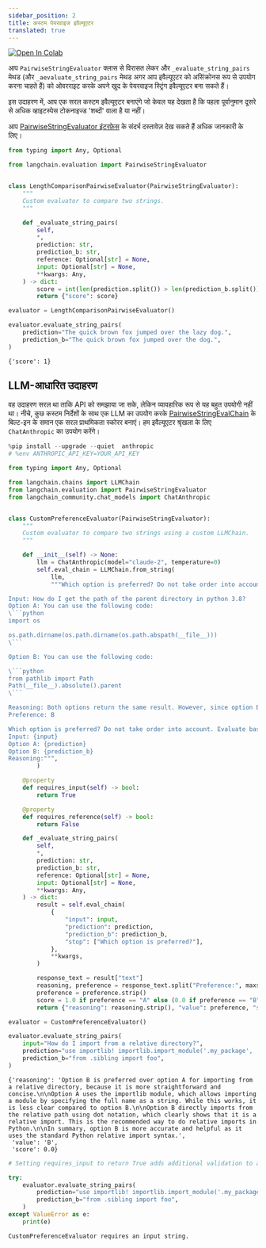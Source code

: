```yaml
---
sidebar_position: 2
title: कस्टम पेयरवाइज इवैल्यूएटर
translated: true
---
```


[![Open In Colab](https://colab.research.google.com/assets/colab-badge.svg)](https://colab.research.google.com/github/langchain-ai/langchain/blob/master/docs/docs/guides/evaluation/comparison/custom.ipynb)

आप `PairwiseStringEvaluator` क्लास से विरासत लेकर और `_evaluate_string_pairs` मेथड (और `_aevaluate_string_pairs` मेथड अगर आप इवैल्यूएटर को असिंक्रोनस रूप से उपयोग करना चाहते हैं) को ओवरराइट करके अपने खुद के पेयरवाइज स्ट्रिंग इवैल्यूएटर बना सकते हैं।

इस उदाहरण में, आप एक सरल कस्टम इवैल्यूएटर बनाएंगे जो केवल यह देखता है कि पहला पूर्वानुमान दूसरे से अधिक व्हाइटस्पेस टोकनाइज्ड 'शब्दों' वाला है या नहीं।

आप [PairwiseStringEvaluator इंटरफ़ेस](https://api.python.langchain.com/en/latest/evaluation/langchain.evaluation.schema.PairwiseStringEvaluator.html#langchain.evaluation.schema.PairwiseStringEvaluator) के संदर्भ दस्तावेज़ देख सकते हैं अधिक जानकारी के लिए।

```python
from typing import Any, Optional

from langchain.evaluation import PairwiseStringEvaluator


class LengthComparisonPairwiseEvaluator(PairwiseStringEvaluator):
    """
    Custom evaluator to compare two strings.
    """

    def _evaluate_string_pairs(
        self,
        *,
        prediction: str,
        prediction_b: str,
        reference: Optional[str] = None,
        input: Optional[str] = None,
        **kwargs: Any,
    ) -> dict:
        score = int(len(prediction.split()) > len(prediction_b.split()))
        return {"score": score}
```

```python
evaluator = LengthComparisonPairwiseEvaluator()

evaluator.evaluate_string_pairs(
    prediction="The quick brown fox jumped over the lazy dog.",
    prediction_b="The quick brown fox jumped over the dog.",
)
```

```output
{'score': 1}
```

## LLM-आधारित उदाहरण

वह उदाहरण सरल था ताकि API को समझाया जा सके, लेकिन व्यावहारिक रूप से यह बहुत उपयोगी नहीं था। नीचे, कुछ कस्टम निर्देशों के साथ एक LLM का उपयोग करके [PairwiseStringEvalChain](https://api.python.langchain.com/en/latest/evaluation/langchain.evaluation.comparison.eval_chain.PairwiseStringEvalChain.html#langchain.evaluation.comparison.eval_chain.PairwiseStringEvalChain) के बिल्ट-इन के समान एक सरल प्राथमिकता स्कोरर बनाएं। हम इवैल्यूएटर श्रृंखला के लिए `ChatAnthropic` का उपयोग करेंगे।

```python
%pip install --upgrade --quiet  anthropic
# %env ANTHROPIC_API_KEY=YOUR_API_KEY
```

```python
from typing import Any, Optional

from langchain.chains import LLMChain
from langchain.evaluation import PairwiseStringEvaluator
from langchain_community.chat_models import ChatAnthropic


class CustomPreferenceEvaluator(PairwiseStringEvaluator):
    """
    Custom evaluator to compare two strings using a custom LLMChain.
    """

    def __init__(self) -> None:
        llm = ChatAnthropic(model="claude-2", temperature=0)
        self.eval_chain = LLMChain.from_string(
            llm,
            """Which option is preferred? Do not take order into account. Evaluate based on accuracy and helpfulness. If neither is preferred, respond with C. Provide your reasoning, then finish with Preference: A/B/C

Input: How do I get the path of the parent directory in python 3.8?
Option A: You can use the following code:
\```python
import os

os.path.dirname(os.path.dirname(os.path.abspath(__file__)))
\```

Option B: You can use the following code:

\```python
from pathlib import Path
Path(__file__).absolute().parent
\```

Reasoning: Both options return the same result. However, since option B is more concise and easily understand, it is preferred.
Preference: B

Which option is preferred? Do not take order into account. Evaluate based on accuracy and helpfulness. If neither is preferred, respond with C. Provide your reasoning, then finish with Preference: A/B/C
Input: {input}
Option A: {prediction}
Option B: {prediction_b}
Reasoning:""",
        )

    @property
    def requires_input(self) -> bool:
        return True

    @property
    def requires_reference(self) -> bool:
        return False

    def _evaluate_string_pairs(
        self,
        *,
        prediction: str,
        prediction_b: str,
        reference: Optional[str] = None,
        input: Optional[str] = None,
        **kwargs: Any,
    ) -> dict:
        result = self.eval_chain(
            {
                "input": input,
                "prediction": prediction,
                "prediction_b": prediction_b,
                "stop": ["Which option is preferred?"],
            },
            **kwargs,
        )

        response_text = result["text"]
        reasoning, preference = response_text.split("Preference:", maxsplit=1)
        preference = preference.strip()
        score = 1.0 if preference == "A" else (0.0 if preference == "B" else None)
        return {"reasoning": reasoning.strip(), "value": preference, "score": score}

```

```python
evaluator = CustomPreferenceEvaluator()
```

```python
evaluator.evaluate_string_pairs(
    input="How do I import from a relative directory?",
    prediction="use importlib! importlib.import_module('.my_package', '.')",
    prediction_b="from .sibling import foo",
)
```

```output
{'reasoning': 'Option B is preferred over option A for importing from a relative directory, because it is more straightforward and concise.\n\nOption A uses the importlib module, which allows importing a module by specifying the full name as a string. While this works, it is less clear compared to option B.\n\nOption B directly imports from the relative path using dot notation, which clearly shows that it is a relative import. This is the recommended way to do relative imports in Python.\n\nIn summary, option B is more accurate and helpful as it uses the standard Python relative import syntax.',
 'value': 'B',
 'score': 0.0}
```

```python
# Setting requires_input to return True adds additional validation to avoid returning a grade when insufficient data is provided to the chain.

try:
    evaluator.evaluate_string_pairs(
        prediction="use importlib! importlib.import_module('.my_package', '.')",
        prediction_b="from .sibling import foo",
    )
except ValueError as e:
    print(e)
```

```output
CustomPreferenceEvaluator requires an input string.
```
